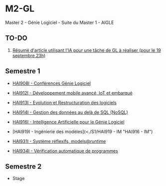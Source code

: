 # M2-GL
Master 2 - Génie Logiciel - Suite du Master 1 - AIGLE

## TO-DO

1. [Résumé d'article utilisant l'IA pour une tâche de GL à réaliser (pour le 19 septembre 23h)](https://moodle.umontpellier.fr/mod/assign/view.php?id=446090)

## Semestre 1

* [HAI908I - Conférences Génie Logiciel](<./S1/HAI908 - CGL> "HAI908 - CGL")

* [HAI912I - Développement mobile avancé, IoT et embarqué](<./S1/HAI912 - DMo> "HAI912 - DMo")

* [HAI913I - Evolution et Restructuration des logiciels](<./S1/HAI913 - ER> "HAI913 - ER")

* [HAI914I - Gestion des données au delà de SQL (NoSQL)](<./S1/HAI914 - NSQL> "HAI914 - NSQL")

* [HAI916I - Intelligence Artificielle pour le Génie Logiciel](<./S1/HAI916 - IA> "HAI916 - IA")

* [HAI919I - Ingénierie des modèles](<./S1/HAI919 - IM "HAI916 - IM")

* [HAI931I - Système réflexifs, models@runtime](<./S1/HAI931 - SRMR> "HAI931 - SRMR")

* [HAI934I - Vérification automatique de programmes](<./S1/HAI934 - VAP> "HAI934 - VAP")

## Semestre 2

* Stage